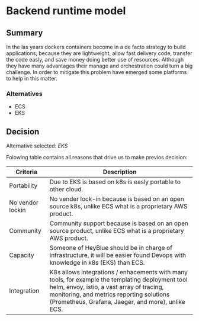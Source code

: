 # Backend runtime model

## Summary

In the las years dockers containers become in a de facto strategy to build applications, because they are lightweight, allow fast delivery code, transfer the code easly, and save money doing better use of resources. Although they have many advantages their manage and orchestration could turn a big challenge. In order to mitigate this problem have emerged some platforms to help in this matter.

### Alternatives

- ECS
- EKS

## Decision 

Alternative selected: *EKS*


Folowing table contains all reasons that drive us to make previos decision:

| Criteria                 | Description                                                    
| --------------------     | ----------------------------------------------------------------------------------------------------- | 
| Portability              | Due to EKS is based on k8s is easly portable to other cloud.				   						   |
| No vendor lockin         | No vender lock-in because is based on an open source k8s, unlike ECS what is a proprietary AWS product.  																														   | 
| Community 			   | Community support because is based on an open source product, unlike ECS what is a proprietary AWS product.                  																										   |
| Capacity                 | Someone of HeyBlue should be in charge of infrastructure, it will be easier found Devops with knowledge in k8s (EKS) than ECS.  										   																    |
| Integration              | K8s allows integrations / enhacements with many tools, for example the templating deployment tool helm, envoy, istio, a vast array of tracing, monitoring, and metrics reporting solutions (Prometheus, Grafana, Jaeger, and more), unlike ECS.																															   |
